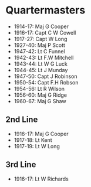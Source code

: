 # Quartermasters

* 1914-17: Maj G Cooper
* 1916-17: Capt C W Cowell
* 1917-27: Capt W Long
* 1927-40: Maj P Scott
* 1947-42: Lt C Funnel
* 1942-43: Lt F.W Mitchell
* 1943-44: Lt W G Luck
* 1944-45: Lt J Munday
* 1947-50: Capt J Robinson
* 1950-54: Capt F.H Robson
* 1954-56: Lt R Wilson
* 1956-60: Maj G Ridge
* 1960-67: Maj G Shaw

## 2nd Line

* 1916-17: Maj G Cooper
* 1917-18: Lt Kent
* 1917-19: Lt W Long

## 3rd Line

* 1916-17: Lt W Richards

